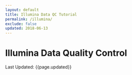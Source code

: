 ```yaml
---
layout: default
title: Illumina Data QC Tutorial
permalink: /illumina/
exclude: false
updated: 2018-06-13
---
```


# Illumina Data Quality Control
Last Updated: {{page.updated}}
